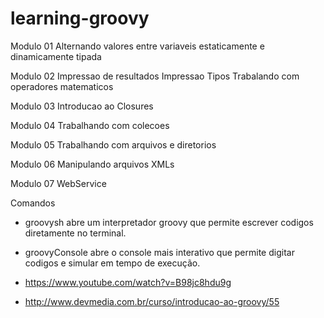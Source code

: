 # learning-groovy

Modulo 01
    Alternando valores entre variaveis estaticamente 
    e dinamicamente tipada
    
Modulo 02
    Impressao de resultados 
    Impressao Tipos
    Trabalando com operadores matematicos
  
Modulo 03
    Introducao ao Closures

Modulo 04
    Trabalhando com colecoes
 
Modulo 05
    Trabalhando com arquivos e diretorios

Modulo 06
    Manipulando arquivos XMLs
   
Modulo 07
    WebService 
    
    
Comandos
- groovysh
    abre um interpretador groovy que permite escrever codigos diretamente no terminal.
    
- groovyConsole
    abre o console mais interativo que permite digitar codigos e simular em tempo de execução.

   
- https://www.youtube.com/watch?v=B98jc8hdu9g

- http://www.devmedia.com.br/curso/introducao-ao-groovy/55
